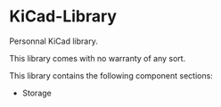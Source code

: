 # KiCad-Library
Personnal KiCad library.

This library comes with no warranty of any sort.

This library contains the following component sections:

- Storage
